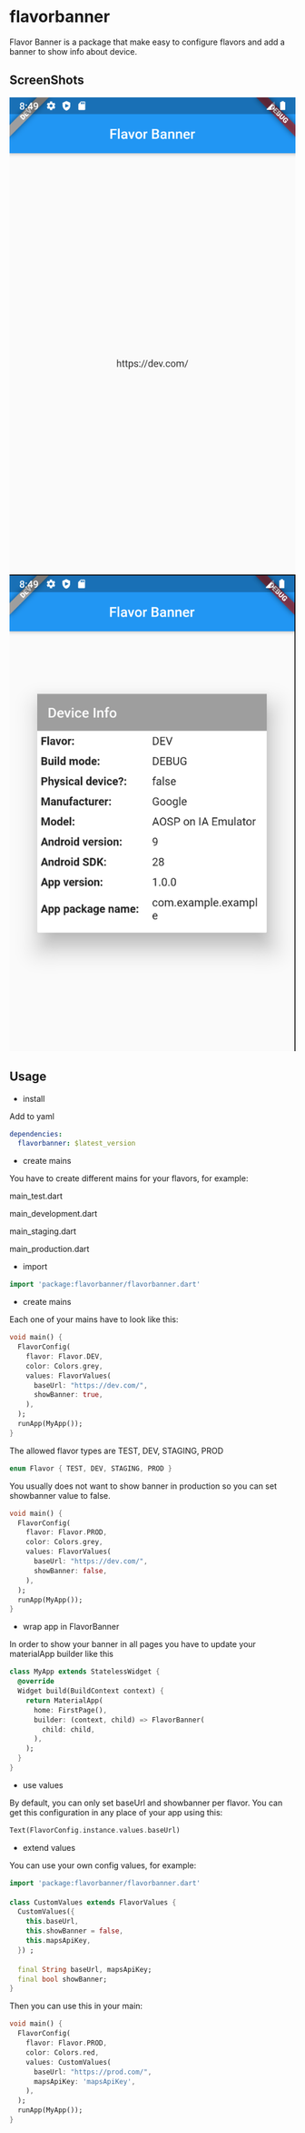 # flavorbanner

Flavor Banner is a package that make easy to configure flavors and add a banner to show info about device.

## ScreenShots

![Alt screenshot-1](./resources/screenshot-1.png "Screenshot 1")
![Alt screenshot-2](./resources/screenshot-2.png "Screenshot 2")

## Usage


- install

Add to yaml


```yaml
dependencies:
  flavorbanner: $latest_version
```

- create mains

You have to create different mains for your flavors, for example:

main_test.dart

main_development.dart

main_staging.dart

main_production.dart

- import

```dart
import 'package:flavorbanner/flavorbanner.dart'
```

- create mains

Each one of your mains have to look like this:

```dart
void main() {
  FlavorConfig(
    flavor: Flavor.DEV,
    color: Colors.grey,
    values: FlavorValues(
      baseUrl: "https://dev.com/",
      showBanner: true,
    ),
  );
  runApp(MyApp());
}
```

The allowed flavor types are TEST, DEV, STAGING, PROD

```dart
enum Flavor { TEST, DEV, STAGING, PROD }
```

You usually does not want to show banner in production so you can set showbanner value to false.

```dart
void main() {
  FlavorConfig(
    flavor: Flavor.PROD,
    color: Colors.grey,
    values: FlavorValues(
      baseUrl: "https://dev.com/",
      showBanner: false,
    ),
  );
  runApp(MyApp());
}
```

- wrap app in FlavorBanner

In order to show your banner in all pages you have to update your materialApp builder like this

```dart
class MyApp extends StatelessWidget {
  @override
  Widget build(BuildContext context) {
    return MaterialApp(
      home: FirstPage(),
      builder: (context, child) => FlavorBanner(
        child: child,
      ),
    );
  }
}
```

- use values

By default, you can only set baseUrl and showbanner per flavor. You can get this configuration in any place of your app using this:

```dart
Text(FlavorConfig.instance.values.baseUrl)
```

- extend values

You can use your own config values, for example:

```dart
import 'package:flavorbanner/flavorbanner.dart'

class CustomValues extends FlavorValues {
  CustomValues({
    this.baseUrl,
    this.showBanner = false,
    this.mapsApiKey,
  }) ;

  final String baseUrl, mapsApiKey;
  final bool showBanner;
}
```

Then you can use this in your main:

```dart
void main() {
  FlavorConfig(
    flavor: Flavor.PROD,
    color: Colors.red,
    values: CustomValues(
      baseUrl: "https://prod.com/",
      mapsApiKey: 'mapsApiKey',
    ),
  );
  runApp(MyApp());
}
```

 


